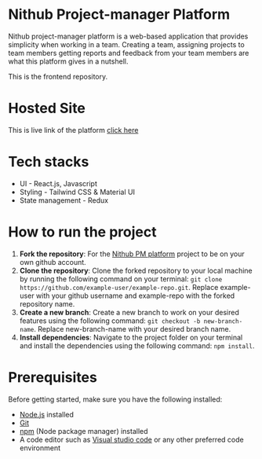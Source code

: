 # Nithub Project-manager Platform

Nithub project-manager platform is a web-based application that provides simplicity when working in a team. Creating a team, assigning projects to team members getting reports and feedback from your team members are what this platform gives in a nutshell.

This is the frontend repository.

# Hosted Site

This is live link of the platform [click here](https://project-manager-wine.vercel.app/)

# Tech stacks

- UI - React.js, Javascript
- Styling - Tailwind CSS & Material UI
- State management - Redux

# How to run the project

1. **Fork the repository**: For the [Nithub PM platform](https://github.com/debagit10/project-manager) project to be on your own github account.
2. **Clone the repository**: Clone the forked repository to your local machine by running the following command on your terminal: `git clone https://github.com/example-user/example-repo.git`. Replace example-user with your github username and example-repo with the forked repository name.
3. **Create a new branch**: Create a new branch to work on your desired features using the following command: `git checkout -b new-branch-name`. Replace new-branch-name with your desired branch name.
4. **Install dependencies**: Navigate to the project folder on your terminal and install the dependencies using the following command: `npm install`.

# Prerequisites

Before getting started, make sure you have the following installed:

- [Node.js](https://nodejs.org/en) installed
- [Git](https://git-scm.com/)
- [npm](https://www.npmjs.com/) (Node package manager) installed
- A code editor such as [Visual studio code](https://code.visualstudio.com/) or any other preferred code environment
